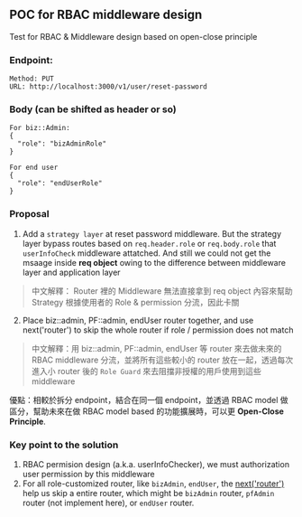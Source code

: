 ## POC for RBAC middleware design

Test for RBAC & Middleware design based on open-close principle

### Endpoint:

```
Method: PUT
URL: http://localhost:3000/v1/user/reset-password
```

### Body (can be shifted as header or so)

```
For biz::Admin:
{
  "role": "bizAdminRole"
}

For end user
{
  "role": "endUserRole"
}
```

### Proposal

1. Add a `strategy layer` at reset password middleware. But the strategy layer bypass routes based on `req.header.role` or `req.body.role` that `userInfoCheck` middleware attatched. And still we could not get the msaage inside **req object** owing to the difference between middleware layer and application layer

> 中文解釋： Router 裡的 Middleware 無法直接拿到 req object 內容來幫助 Strategy 根據使用者的 Role & permission 分流，因此卡關

2. Place biz::admin, PF::admin, endUser router together, and use next('router') to skip the whole router if role / permission does not match

> 中文解釋：用 biz::admin, PF::admin, endUser 等 router 來去做未來的 RBAC middleware 分流，並將所有這些較小的 router 放在一起，透過每次進入小 router 後的 `Role Guard` 來去阻擋非授權的用戶使用到這些 middleware

優點：相較於拆分 endpoint，結合在同一個 endpoint，並透過 RBAC model 做區分，幫助未來在做 RBAC model based 的功能擴展時，可以更 **Open-Close Principle**.

### Key point to the solution

1. RBAC permision design (a.k.a. userInfoChecker), we must authorization user permission by this middleware
2. For all role-customized router, like `bizAdmin`, `endUser`, the [next('router')](<https://expressjs.com/en/5x/api.html#next('router'):~:text=following%20example%20illustrates-,next(%27router%27),-usage.>) help us skip a entire router, which might be `bizAdmin` router, `pfAdmin` router (not implement here), or `endUser` router.
